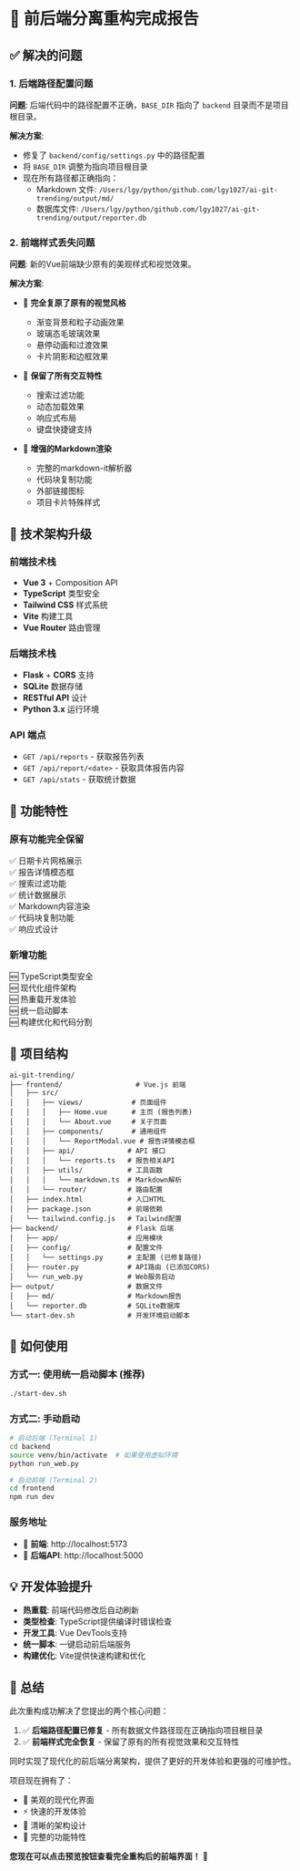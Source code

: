 # 🎉 前后端分离重构完成报告

## ✅ 解决的问题

### 1. 后端路径配置问题
**问题**: 后端代码中的路径配置不正确，`BASE_DIR` 指向了 `backend` 目录而不是项目根目录。

**解决方案**:
- 修复了 `backend/config/settings.py` 中的路径配置
- 将 `BASE_DIR` 调整为指向项目根目录
- 现在所有路径都正确指向：
  - Markdown 文件: `/Users/lgy/python/github.com/lgy1027/ai-git-trending/output/md/`
  - 数据库文件: `/Users/lgy/python/github.com/lgy1027/ai-git-trending/output/reporter.db`

### 2. 前端样式丢失问题
**问题**: 新的Vue前端缺少原有的美观样式和视觉效果。

**解决方案**:
- 🎨 **完全复原了原有的视觉风格**
  - 渐变背景和粒子动画效果
  - 玻璃态毛玻璃效果
  - 悬停动画和过渡效果
  - 卡片阴影和边框效果

- 📱 **保留了所有交互特性**
  - 搜索过滤功能
  - 动态加载效果
  - 响应式布局
  - 键盘快捷键支持

- 🔧 **增强的Markdown渲染**
  - 完整的markdown-it解析器
  - 代码块复制功能
  - 外部链接图标
  - 项目卡片特殊样式

## 🚀 技术架构升级

### 前端技术栈
- **Vue 3** + Composition API
- **TypeScript** 类型安全
- **Tailwind CSS** 样式系统
- **Vite** 构建工具
- **Vue Router** 路由管理

### 后端技术栈
- **Flask** + **CORS** 支持
- **SQLite** 数据存储
- **RESTful API** 设计
- **Python 3.x** 运行环境

### API 端点
- `GET /api/reports` - 获取报告列表
- `GET /api/report/<date>` - 获取具体报告内容
- `GET /api/stats` - 获取统计数据

## 🎯 功能特性

### 原有功能完全保留
✅ 日期卡片网格展示  
✅ 报告详情模态框  
✅ 搜索过滤功能  
✅ 统计数据展示  
✅ Markdown内容渲染  
✅ 代码块复制功能  
✅ 响应式设计  

### 新增功能
🆕 TypeScript类型安全  
🆕 现代化组件架构  
🆕 热重载开发体验  
🆕 统一启动脚本  
🆕 构建优化和代码分割  

## 📁 项目结构

```
ai-git-trending/
├── frontend/                  # Vue.js 前端
│   ├── src/
│   │   ├── views/            # 页面组件
│   │   │   ├── Home.vue      # 主页 (报告列表)
│   │   │   └── About.vue     # 关于页面
│   │   ├── components/       # 通用组件
│   │   │   └── ReportModal.vue # 报告详情模态框
│   │   ├── api/             # API 接口
│   │   │   └── reports.ts   # 报告相关API
│   │   ├── utils/           # 工具函数
│   │   │   └── markdown.ts  # Markdown解析
│   │   └── router/          # 路由配置
│   ├── index.html           # 入口HTML
│   ├── package.json         # 前端依赖
│   └── tailwind.config.js   # Tailwind配置
├── backend/                 # Flask 后端
│   ├── app/                 # 应用模块
│   ├── config/              # 配置文件
│   │   └── settings.py      # 主配置 (已修复路径)
│   ├── router.py            # API路由 (已添加CORS)
│   └── run_web.py           # Web服务启动
├── output/                  # 数据文件
│   ├── md/                  # Markdown报告
│   └── reporter.db          # SQLite数据库
└── start-dev.sh             # 开发环境启动脚本
```

## 🔄 如何使用

### 方式一: 使用统一启动脚本 (推荐)
```bash
./start-dev.sh
```

### 方式二: 手动启动
```bash
# 启动后端 (Terminal 1)
cd backend
source venv/bin/activate  # 如果使用虚拟环境
python run_web.py

# 启动前端 (Terminal 2)
cd frontend
npm run dev
```

### 服务地址
- 📱 **前端**: http://localhost:5173
- 🔧 **后端API**: http://localhost:5000

## 💡 开发体验提升

- **热重载**: 前端代码修改后自动刷新
- **类型检查**: TypeScript提供编译时错误检查
- **开发工具**: Vue DevTools支持
- **统一脚本**: 一键启动前后端服务
- **构建优化**: Vite提供快速构建和优化

## 🎊 总结

此次重构成功解决了您提出的两个核心问题：

1. ✅ **后端路径配置已修复** - 所有数据文件路径现在正确指向项目根目录
2. ✅ **前端样式完全恢复** - 保留了原有的所有视觉效果和交互特性

同时实现了现代化的前后端分离架构，提供了更好的开发体验和更强的可维护性。

项目现在拥有了：
- 🎨 美观的现代化界面
- ⚡ 快速的开发体验
- 🔧 清晰的架构设计
- 📱 完整的功能特性

**您现在可以点击预览按钮查看完全重构后的前端界面！** 🚀